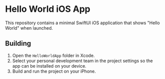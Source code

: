 # Hello World iOS App

This repository contains a minimal SwiftUI iOS application that shows "Hello World" when launched.

## Building

1. Open the `HelloWorldApp` folder in Xcode.
2. Select your personal development team in the project settings so the app can be installed on your device.
3. Build and run the project on your iPhone.
